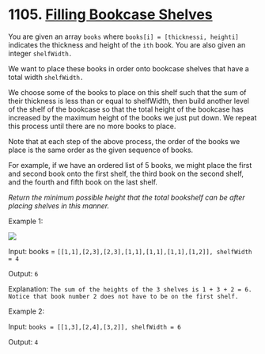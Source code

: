 # 1105. [Filling Bookcase Shelves](https://leetcode.com/problems/filling-bookcase-shelves/description/?envType=daily-question&envId=2024-07-31)

You are given an array `books` where `books[i] = [thicknessi, heighti]` indicates the thickness and height of the `ith` book. You are also given an integer `shelfWidth.`

We want to place these books in order onto bookcase shelves that have a total width `shelfWidth.`

We choose some of the books to place on this shelf such that the sum of their thickness is less than or equal to shelfWidth, then build another level of the shelf of the bookcase so that the total height of the bookcase has increased by the maximum height of the books we just put down. We repeat this process until there are no more books to place.

Note that at each step of the above process, the order of the books we place is the same order as the given sequence of books.

For example, if we have an ordered list of 5 books, we might place the first and second book onto the first shelf, the third book on the second shelf, and the fourth and fifth book on the last shelf.

_Return the minimum possible height that the total bookshelf can be after placing shelves in this manner._

 

Example 1:

![](https://assets.leetcode.com/uploads/2019/06/24/shelves.png)

Input: books = `[[1,1],[2,3],[2,3],[1,1],[1,1],[1,1],[1,2]], shelfWidth = 4`

Output: `6`

Explanation:
`The sum of the heights of the 3 shelves is 1 + 3 + 2 = 6.
Notice that book number 2 does not have to be on the first shelf.`

Example 2:

Input: `books = [[1,3],[2,4],[3,2]], shelfWidth = 6`

Output: `4`
